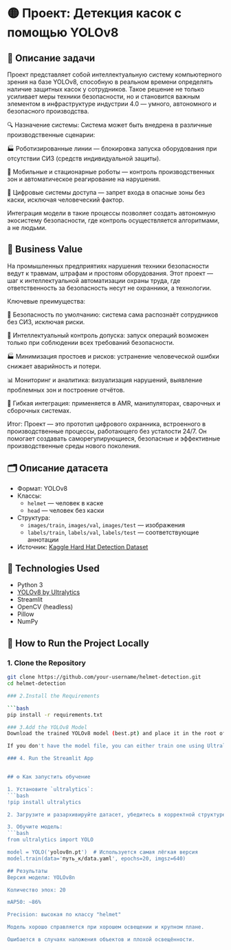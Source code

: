 # 🟡 Проект: Детекция касок с помощью YOLOv8

## 📌 Описание задачи

Проект представляет собой интеллектуальную систему компьютерного зрения на базе YOLOv8, способную в реальном времени определять наличие защитных касок у сотрудников. Такое решение не только усиливает меры техники безопасности, но и становится важным элементом в инфраструктуре индустрии 4.0 — умного, автономного и безопасного производства.

🔍 Назначение системы:
Система может быть внедрена в различные производственные сценарии:

🏭 Роботизированные линии — блокировка запуска оборудования при отсутствии СИЗ (средств индивидуальной защиты).

🤖 Мобильные и стационарные роботы — контроль производственных зон и автоматическое реагирование на нарушения.

🔐 Цифровые системы доступа — запрет входа в опасные зоны без каски, исключая человеческий фактор.

Интеграция модели в такие процессы позволяет создать автономную экосистему безопасности, где контроль осуществляется алгоритмами, а не людьми.
## 💼 Business Value
На промышленных предприятиях нарушения техники безопасности ведут к травмам, штрафам и простоям оборудования. Этот проект — шаг к интеллектуальной автоматизации охраны труда, где ответственность за безопасность несут не охранники, а технологии.

Ключевые преимущества:

🔧 Безопасность по умолчанию: система сама распознаёт сотрудников без СИЗ, исключая риски.

🤖 Интеллектуальный контроль допуска: запуск операций возможен только при соблюдении всех требований безопасности.

🏭 Минимизация простоев и рисков: устранение человеческой ошибки снижает аварийность и потери.

📊 Мониторинг и аналитика: визуализация нарушений, выявление проблемных зон и построение отчётов.

🚀 Гибкая интеграция: применяется в AMR, манипуляторах, сварочных и сборочных системах.

Итог:
Проект — это прототип цифрового охранника, встроенного в производственные процессы, работающего без усталости 24/7. Он помогает создавать саморегулирующиеся, безопасные и эффективные производственные среды нового поколения.

## 🗂 Описание датасета

- Формат: YOLOv8
- Классы:
  - `helmet` — человек в каске
  - `head` — человек без каски
- Структура:
  - `images/train`, `images/val`, `images/test` — изображения
  - `labels/train`, `labels/val`, `labels/test` — соответствующие аннотации
- Источник: [Kaggle Hard Hat Detection Dataset](https://www.kaggle.com/datasets/andrewmvd/hard-hat-detection)

## 🧠 Technologies Used

- Python 3
- [YOLOv8 by Ultralytics](https://docs.ultralytics.com/)
- Streamlit
- OpenCV (headless)
- Pillow
- NumPy


## 🚀 How to Run the Project Locally

### 1. Clone the Repository

```bash
git clone https://github.com/your-username/helmet-detection.git
cd helmet-detection

### 2.Install the Requirements

```bash
pip install -r requirements.txt

### 3.Add the YOLOv8 Model
Download the trained YOLOv8 model (best.pt) and place it in the root of the project (same folder as app.py).

If you don't have the model file, you can either train one using Ultralytics YOLOv8 or contact the project author.

### 4. Run the Streamlit App


## ⚙️ Как запустить обучение

1. Установите `ultralytics`:
```bash
!pip install ultralytics

2. Загрузите и разархивируйте датасет, убедитесь в корректной структуре.

3. Обучите модель:
```bash
from ultralytics import YOLO

model = YOLO('yolov8n.pt')  # Используется самая лёгкая версия
model.train(data='путь_к/data.yaml', epochs=20, imgsz=640)

## Результаты 
Версия модели: YOLOv8n

Количество эпох: 20

mAP50: ~86%

Precision: высокая по классу "helmet"

Модель хорошо справляется при хорошем освещении и крупном плане.

Ошибается в случаях наложения объектов и плохой освещённости.